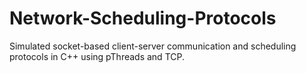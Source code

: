# Network-Scheduling-Protocols
Simulated socket-based client-server communication and scheduling protocols in C++ using pThreads and TCP.
